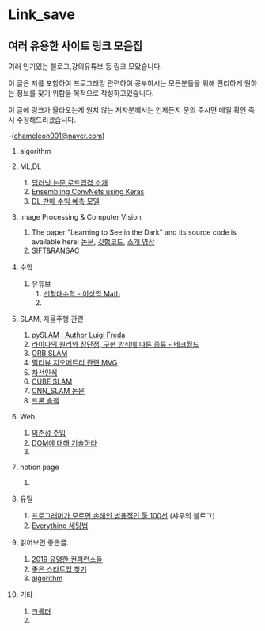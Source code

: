 # Link_save

## 여러 유용한 사이트 링크 모음집

여러 인기있는 블로그,강의유튜브 등 링크 모았습니다.

이 글은 저를 포함하여 프로그래밍 관련하여 공부하시는 모든분들을 위해 편리하게 원하는 정보를 찾기 위함을 목적으로 작성하고있습니다.





이 글에 링크가 올라오는게 원치 않는 저자분께서는 언제든지 문의 주시면 메일 확인 즉시 수정해드리겠습니다.

-(chameleon001@naver.com)



1. algorithm
2. ML,DL

   1. [딥러닝 논문 로드맵겸 소개](https://github.com/floodsung/Deep-Learning-Papers-Reading-Roadmap)
   2. [Ensembling ConvNets using Keras](https://towardsdatascience.com/ensembling-convnets-using-keras-237d429157eb)
   3. [DL 판매 수익 예측 모델](https://m.blog.naver.com/PostView.nhn?blogId=dnjswns2280&logNo=221736768063&navType=tl)
3. Image Processing & Computer Vision

   1. The paper "Learning to See in the Dark" and its source code is available here:
      [논문](http://cchen156.web.engr.illinois.edu/paper/18CVPR_SID.pdf), [깃헙코드](https://github.com/cchen156/Learning-to-See-in-the-Dark), [소개 영상](https://www.youtube.com/watch?v=bcZFQ3f26pA)
   2. [SIFT&RANSAC](https://www.youtube.com/watch?v=oT9c_LlFBqs)
4. 수학

   1. 유튜브
      1. [선형대수학 - 이상엽 Math](https://www.youtube.com/watch?v=525w2Zqh13M&list=PL127T2Zu76FuVMq1UQnZv9SG-GFIdZfLg)
      2. 
5. SLAM, 자율주행 관련

   1. [pySLAM  : Author Luigi Freda ](https://github.com/luigifreda/pyslam)
   2. [라이다의 원리와 장단점, 구현 방식에 따른 종류 - 테크월드](https://www.epnc.co.kr/news/articleView.html?idxno=82099)
   3. [ORB SLAM](https://www.youtube.com/playlist?list=PLoJdZ7VvEiRNUxlIXlgy7Fh8ziyt4Hw50)
   4. [멀티뷰 지오메트리 관련 MVG](https://m.youtube.com/playlist?list=PLoJdZ7VvEiRNQwM3pcwHWwLQutIYMs4KK)
   5. [차선인식](https://github.com/windowsub0406/SelfDrivingCarND/tree/master/SDC_project_1)
   6. [CUBE SLAM](https://www.youtube.com/watch?v=QnVlexXi9_c)
   7. [CNN_SLAM 논문](https://arxiv.org/abs/1704.03489)
   8. [드론 슬램](https://m.youtube.com/watch?v=quqF5_ZE_fI&index=15&list=PL3Aa4PwAWy-c1ZvKifKwIzAUqjzD7T1C5)
6. Web
   1. [의존성 주입](https://blog.naver.com/brew0/221509421227)
   2. [DOM에 대해 기술하라](https://blog.naver.com/eirene100999/221650953283)
   3. 
7. notion page

   1. 
8. 유틸

   1.  [프로그래머가 모르면 손해인 범용적인 툴 100선](https://tkdwnsdkk.tistory.com/101) (샤우의 블로그) 
   2.  [Everything 세팅법](https://jimnong.tistory.com/710)
9. 읽어보면 좋은글. 

   1. [2019 유명한 컨퍼런스들](https://www.44bits.io/ko/post/replay-2019-korea-tech-development-conferences#%EB%8D%B0%EB%B7%B0-2019deview)
   1. [좋은 스타트업 찾기 ](https://brunch.co.kr/@nashorn74/44)
   2. [algorithm](https://baactree.tistory.com/52)
10. 기타
    1. [크롤러](https://baek.dev/post/17/)
    2. 

